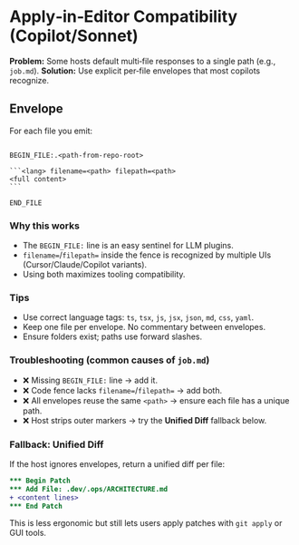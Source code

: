 # Apply‑in‑Editor Compatibility (Copilot/Sonnet)

**Problem:** Some hosts default multi‑file responses to a single path (e.g., `job.md`).
**Solution:** Use explicit per‑file envelopes that most copilots recognize.

## Envelope

For each file you emit:

````

BEGIN_FILE:.<path-from-repo-root>

```<lang> filename=<path> filepath=<path>
<full content>
```

END_FILE

````

### Why this works

- The `BEGIN_FILE:` line is an easy sentinel for LLM plugins.
- `filename=`/`filepath=` inside the fence is recognized by multiple UIs (Cursor/Claude/Copilot variants).
- Using both maximizes tooling compatibility.

### Tips

- Use correct language tags: `ts`, `tsx`, `js`, `jsx`, `json`, `md`, `css`, `yaml`.
- Keep one file per envelope. No commentary between envelopes.
- Ensure folders exist; paths use forward slashes.

### Troubleshooting (common causes of `job.md`)

- ❌ Missing `BEGIN_FILE:` line → add it.
- ❌ Code fence lacks `filename=`/`filepath=` → add both.
- ❌ All envelopes reuse the same `<path>` → ensure each file has a unique path.
- ❌ Host strips outer markers → try the **Unified Diff** fallback below.

### Fallback: Unified Diff

If the host ignores envelopes, return a unified diff per file:

```diff
*** Begin Patch
*** Add File: .dev/.ops/ARCHITECTURE.md
+ <content lines>
*** End Patch
```

This is less ergonomic but still lets users apply patches with `git apply` or GUI tools.

```

```
